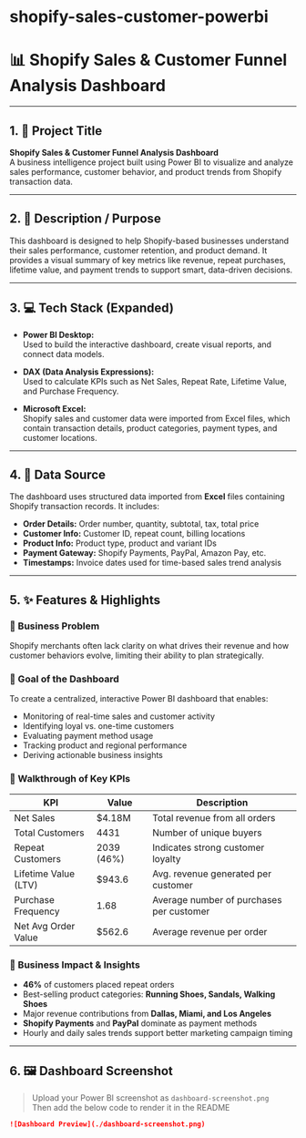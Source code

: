 # shopify-sales-customer-powerbi
# 📊 Shopify Sales & Customer Funnel Analysis Dashboard

---
## 1. 🎯 Project Title
**Shopify Sales & Customer Funnel Analysis Dashboard**  
A business intelligence project built using Power BI to visualize and analyze sales performance, customer behavior, and product trends from Shopify transaction data.

---
## 2. 📝 Description / Purpose
This dashboard is designed to help Shopify-based businesses understand their sales performance, customer retention, and product demand. It provides a visual summary of key metrics like revenue, repeat purchases, lifetime value, and payment trends to support smart, data-driven decisions.

---
## 3. 💻 Tech Stack (Expanded)

- **Power BI Desktop:**  
  Used to build the interactive dashboard, create visual reports, and connect data models.

- **DAX (Data Analysis Expressions):**  
  Used to calculate KPIs such as Net Sales, Repeat Rate, Lifetime Value, and Purchase Frequency.

- **Microsoft Excel:**  
  Shopify sales and customer data were imported from Excel files, which contain transaction details, product categories, payment types, and customer locations.

---
## 4. 📂 Data Source

The dashboard uses structured data imported from **Excel** files containing Shopify transaction records. It includes:

- **Order Details:** Order number, quantity, subtotal, tax, total price  
- **Customer Info:** Customer ID, repeat count, billing locations  
- **Product Info:** Product type, product and variant IDs  
- **Payment Gateway:** Shopify Payments, PayPal, Amazon Pay, etc.  
- **Timestamps:** Invoice dates used for time-based sales trend analysis

---
## 5. ✨ Features & Highlights

### 🔹 Business Problem
Shopify merchants often lack clarity on what drives their revenue and how customer behaviors evolve, limiting their ability to plan strategically.

### 🔹 Goal of the Dashboard
To create a centralized, interactive Power BI dashboard that enables:
- Monitoring of real-time sales and customer activity  
- Identifying loyal vs. one-time customers  
- Evaluating payment method usage  
- Tracking product and regional performance  
- Deriving actionable business insights

### 🔹 Walkthrough of Key KPIs

| KPI                       | Value        | Description                                 |
|--------------------------|--------------|---------------------------------------------|
| Net Sales                | $4.18M       | Total revenue from all orders               |
| Total Customers          | 4431         | Number of unique buyers                     |
| Repeat Customers         | 2039 (46%)   | Indicates strong customer loyalty           |
| Lifetime Value (LTV)     | $943.6       | Avg. revenue generated per customer         |
| Purchase Frequency       | 1.68         | Average number of purchases per customer    |
| Net Avg Order Value      | $562.6       | Average revenue per order                   |

### 🔹 Business Impact & Insights

- **46%** of customers placed repeat orders  
- Best-selling product categories: **Running Shoes, Sandals, Walking Shoes**  
- Major revenue contributions from **Dallas, Miami, and Los Angeles**  
- **Shopify Payments** and **PayPal** dominate as payment methods  
- Hourly and daily sales trends support better marketing campaign timing

---
## 6. 🖼️ Dashboard Screenshot

> Upload your Power BI screenshot as `dashboard-screenshot.png`  
> Then add the below code to render it in the README

```markdown
![Dashboard Preview](./dashboard-screenshot.png)
